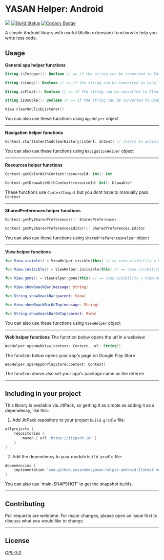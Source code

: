 # YASAN Helper: Android
[![](https://jitpack.io/v/yasandev/yasan-helper-android.svg)](https://jitpack.io/#yasandev/yasan-helper-android)  [![Build Status](https://travis-ci.com/yasandev/yasan-helper-android.svg?branch=main)](https://travis-ci.com/yasandev/yasan-helper-android) [![Codacy Badge](https://app.codacy.com/project/badge/Grade/0bfa8066cad64933857ec1b12097a712)](https://www.codacy.com/gh/yasandev/yasan-helper-android/dashboard?utm_source=github.com&amp;utm_medium=referral&amp;utm_content=yasandev/yasan-helper-android&amp;utm_campaign=Badge_Grade)

A simple Android library with useful (Kotlin extension) functions to help you write less code.

## Usage
**General app helper functions**

```kotlin
String.isInteger(): Boolean // == if the string can be converted to Int 

String.isLong(): Boolean // == if the string can be converted to Long 

String.isFloat(): Boolean // == if the string can be converted to Float 

String.isDouble(): Boolean // == if the string can be converted to Double 

View.clearOnClickListener()
```
You can also use these functions using `AppHelper` object

---
**Navigation helper functions**
```kotlin
Context.startIntentAndClearHistory(intent: Intent) // starts an activity and clears the history
```
You can also use these functions using `NavigationHelper` object

---
**Resources helper functions**

```kotlin
Context.getColorWithContext(resourceId: Int): Int 

Context.getDrawableWithContext(resourceId: Int): Drawable?
```
These functions use `ContextCompat` but you dont have to manually pass `Context`

---
**SharedPreferences helper functions**
```kotlin
Context.getMySharedPreferences(): SharedPreferences

Context.getMySharedPreferencesEditor(): SharedPreferences.Editor
```
You can also use these functions using `SharedPreferencesHelper` object

---
**View helper functions**
```kotlin
fun View.visible() = ViewHelper.visible(this) // == view.visibility = View.VISIBLE

fun View.invisible() = ViewHelper.invisible(this) // == view.visibility = View.INVISIBLE

fun View.gone() = ViewHelper.gone(this) // == view.visibility = View.GONE

fun View.showSnackBar(message: String) 

fun String.showSnackBar(parent: View) 

fun View.showSnackBarOnTop(message: String) 

fun String.showSnackBarOnTop(parent: View)
```
You can also use these functions using `ViewHelper` object

---
**Web helper functions**
The function below opens the url in a webview
```kotlin
WebHelper.openWebView(context: Context, url: String?) 
```
The function below opens your app's page on Google Play Store
```kotlin
WebHelper.openAppOnPlayStore(context: Context) 
```
The function above also set your app's package name as the referrer

---

## Including in your project
This library is available via JitPack, so getting it as simple as adding it as a dependency, like this:

1.  Add JitPack repository to your project `build.gradle` file:
```gradle
allprojects {
    repositories {
        maven { url 'https://jitpack.io' }
    }
}
```
2.  Add the dependency to your module `build.gradle` file:
```gradle
dependencies {
    implementation 'com.github.yasandev:yasan-helper-android:{latest version}'
}
```

You can also use 'main-SNAPSHOT' to get the snapshot builds.

---

## Contributing
Pull requests are welcome. For major changes, please open an issue first to discuss what you would like to change.

---

## License
[GPL-3.0](https://www.gnu.org/licenses/gpl-3.0.txt)
